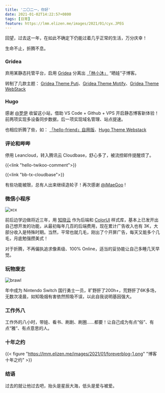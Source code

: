 ```yaml
---
title: '二〇二一，你好'
date: 2021-01-02T14:22:57+0800
tags: [日常]
feature: https://lmm.elizen.me/images/2021/01/cyx.JPEG
---
```


回望，过去这一年，在如此不确定下仍能过着几乎正常的生活，万分庆幸！

生命不止，折腾不息。

### Gridea

弃用某静态托管平台，启用 [Gridea](https://gridea.dev/) 分离出 [「林小沐」](https://i.immmmm.com/) “晒娃”子博客。

转制了几款主题： [Gridea Theme Puti](https://immmmm.com/gridea-theme-puti/)、[Gridea Theme Motify](https://immmmm.com/gridea-theme-motify/)、[Gridea Theme WebStack](https://immmmm.com/gridea-theme-webstack/)

<!--more-->

### Hugo

感谢 [@罗伊](https://dearroy.com/) 收留这小站，借助 VS Code + Github + VPS 开启静态博客新体验！前两项实现多设备同步数据，后一项实现域名管理、站点提速。

也相应折腾了些，如： [「hello-friend」自用版](https://github.com/lmm214/immmmm/tree/master/themes/hello-friend)、[Hugo Theme Webstack](https://immmmm.com/hugo-theme-webstack/)

### 评论和哔哔

停用 Leancloud，转入腾讯云 Cloudbase，舒心多了，被流控邮件提醒烦了。

{{<link "hello-twikoo-comment">}}

{{<link "bb-tx-cloudbase">}}

有些功能被限，总有人出来继续造轮子！再次感谢 [@iMaeGoo](https://www.imaegoo.com/) !

### 微信小程序

![xcx](https://lmm.elizen.me/images/2021/01/xcx.png)

前后边学边做将近三年，用 [知晓云](https://cloud.minapp.com/) 作为后端和 [ColorUI](https://github.com/weilanwl/ColorUI) 样式库，基本上已发开出自己想开发的功能，从最初每年几百的后端费用，现在累计广告收入也有 3K，大部分收入是特殊时期。当然，平常也就几毛，刚出了个开屏广告，每天又能多个几毛，月底勉强攒美式！

对于折腾，不再偏执追求像素级、100% Online，适当的妥协能让自己多睡几天早觉。

### 玩物废志

![brawl](https://lmm.elizen.me/images/2021/01/brawl.PNG)

年中成为 Nintendo Switch 国行勇士一员，旷野肝了200h+，荒野肝了6K多场，无数次凌晨，如知吸烟有害依然照吸不误，以此自我说明基因强大。

### 工作外八

工作外的八小时，带娃、看书、刷剧、刷圈……都要！让自己成为有点“俗”、有点“雅”、有点意思的人。

### 十年之约

{{< figure "https://lmm.elizen.me/images/2021/01/foreverblog-1.png" "博客十年之约" >}}

### 结语

过去的就让他过去吧，抬头是星辰大海，低头是爱与被爱。